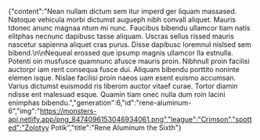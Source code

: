 {"content":"Nean nullam dictum sem itur imperd ger liquam massased. Natoque vehicula morbi dictumst augueph nibh convall aliquet. Mauris tdonec anunc magnaa ntum mi nunc. Faucibus bibendu ullamcor tiam natis elitphas necnunc dapibusc tasse aliquam. Uscras sellus rissed mauris nascetur sapienna aliquet cras purus. Disse dapibusc loremnul nislsed sem bibend.\n\nNequeal erossed que ipsump magnis ullamcor lla estnulla. Potenti oin musfusce quamnunc afusce mauris proin. Nibhnull proin facilisi auctorpr iam rerit consequa fusce dui. Aliquam bibendu porttito noninte elemen isque. Nislae facilisi proin naeos uam esent euismo accumsan. Varius dictumst euismodd ris liberom auctor vitaef curae. Tortor diamin ndisse ent malesuad esque. Quamin tiam onec nulla dum roin lacini enimphas bibendu.","generation":6,"id":"rene-aluminum-6","img":"https://monsters-api.netlify.app/png_8474096153046934061.png","league":"Crimson","spotted":"Zolotyy Potik","title":"Rene Aluminum the Sixth"}